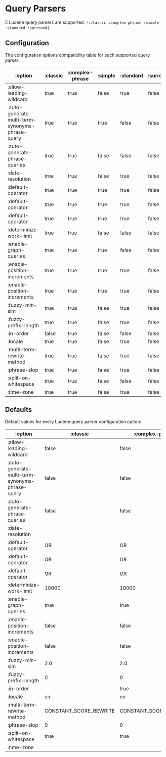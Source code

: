 # Query Parsers

5 Lucene query parsers are supported: `[:classic :complex-phrase :simple :standard :surround]`.

## Configuration

The configuration options compatibility table for each supported query parser:

|                                         :option | :classic | :complex-phrase | :simple | :standard | :surround |
|-------------------------------------------------|----------|-----------------|---------|-----------|-----------|
|                         :allow-leading-wildcard |     true |            true |   false |      true |     false |
| :auto-generate-multi-term-synonyms-phrase-query |     true |            true |    true |     false |     false |
|                   :auto-generate-phrase-queries |     true |            true |   false |     false |     false |
|                                :date-resolution |     true |            true |   false |      true |     false |
|                               :default-operator |     true |            true |    true |      true |     false |
|                               :default-operator |     true |            true |    true |      true |     false |
|                               :default-operator |     true |            true |    true |      true |     false |
|                         :determinize-work-limit |     true |            true |   false |     false |     false |
|                           :enable-graph-queries |     true |            true |    true |     false |     false |
|                     :enable-position-increments |     true |            true |    true |      true |     false |
|                     :enable-position-increments |     true |            true |    true |      true |     false |
|                                  :fuzzy-min-sim |     true |            true |   false |      true |     false |
|                            :fuzzy-prefix-length |     true |            true |   false |      true |     false |
|                                       :in-order |    false |            true |   false |     false |     false |
|                                         :locale |     true |            true |   false |      true |     false |
|                      :multi-term-rewrite-method |     true |            true |   false |      true |     false |
|                                    :phrase-slop |     true |            true |   false |      true |     false |
|                            :split-on-whitespace |     true |            true |   false |     false |     false |
|                                      :time-zone |     true |            true |   false |      true |     false |

## Defaults

Default values for every Lucene query parser configuration option:

|                                         :option |               :classic |        :complex-phrase | :simple |              :standard | :surround |
|-------------------------------------------------|------------------------|------------------------|---------|------------------------|-----------|
|                         :allow-leading-wildcard |                  false |                  false |         |                  false |           |
| :auto-generate-multi-term-synonyms-phrase-query |                  false |                  false |   false |                        |           |
|                   :auto-generate-phrase-queries |                  false |                  false |         |                        |           |
|                                :date-resolution |                        |                        |         |                        |           |
|                               :default-operator |                     OR |                     OR |  should |                     OR |           |
|                               :default-operator |                     OR |                     OR |  should |                     OR |           |
|                               :default-operator |                     OR |                     OR |  should |                     OR |           |
|                         :determinize-work-limit |                  10000 |                  10000 |         |                        |           |
|                           :enable-graph-queries |                   true |                   true |    true |                        |           |
|                     :enable-position-increments |                  false |                  false |    true |                  false |           |
|                     :enable-position-increments |                  false |                  false |    true |                  false |           |
|                                  :fuzzy-min-sim |                    2.0 |                    2.0 |         |                    2.0 |           |
|                            :fuzzy-prefix-length |                      0 |                      0 |         |                      0 |           |
|                                       :in-order |                        |                   true |         |                        |           |
|                                         :locale |                     en |                     en |         |                     en |           |
|                      :multi-term-rewrite-method | CONSTANT_SCORE_REWRITE | CONSTANT_SCORE_REWRITE |         | CONSTANT_SCORE_REWRITE |           |
|                                    :phrase-slop |                      0 |                      0 |         |                      0 |           |
|                            :split-on-whitespace |                   true |                   true |         |                        |           |
|                                      :time-zone |                        |                        |         |                        |           |
